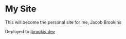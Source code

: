 # My Site

This will become the personal site for me, Jacob Brookins

Deployed to [jbrookis.dev](jbrookins.dev)

